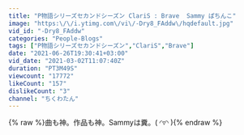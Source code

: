 ```yaml
---
title: "P物語シリーズセカンドシーズン ClariS : Brave  Sammy ぱちんこ"
image: "https:\/\/i.ytimg.com\/vi\/-Dry8_FAddw\/hqdefault.jpg"
vid_id: "-Dry8_FAddw"
categories: "People-Blogs"
tags: ["P物語シリーズセカンドシーズン","ClariS","Brave"]
date: "2021-06-26T19:30:41+03:00"
vid_date: "2021-03-02T11:07:40Z"
duration: "PT3M49S"
viewcount: "17772"
likeCount: "157"
dislikeCount: "3"
channel: "ちくわたん"
---
```

{% raw %}曲も神。作品も神。Sammyは糞。( ◜▿◝ ){% endraw %}
